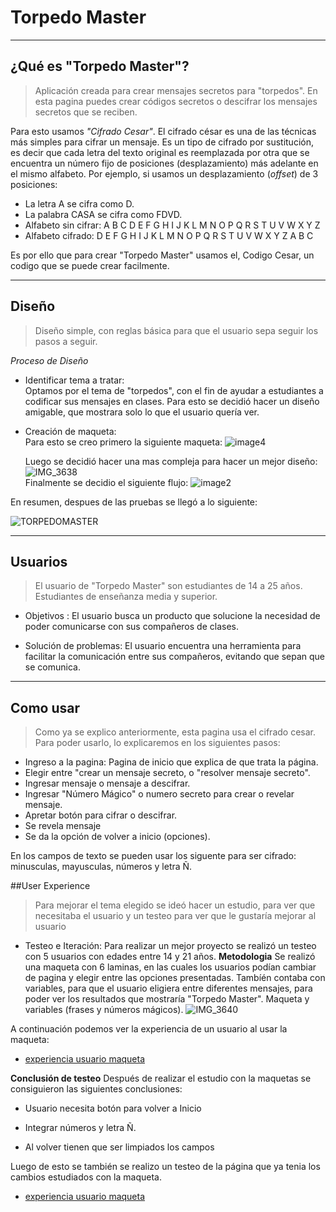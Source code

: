 # Torpedo Master

----
## ¿Qué es "Torpedo Master"?


> Aplicación creada para crear mensajes secretos para "torpedos". En esta pagina puedes crear códigos secretos o descifrar los mensajes secretos que se reciben.

Para esto usamos  *"Cifrado Cesar"*. El cifrado césar es una de las técnicas más simples para cifrar un mensaje. Es un tipo de cifrado por sustitución, es decir que cada letra del texto original es reemplazada por otra que se encuentra un número fijo de posiciones (desplazamiento) más adelante en el mismo alfabeto.
Por ejemplo, si usamos un desplazamiento (_offset_) de 3 posiciones:

- La letra A se cifra como D.
- La palabra CASA se cifra como FDVD.
- Alfabeto sin cifrar: A B C D E F G H I J K L M N O P Q R S T U V W X Y Z
- Alfabeto cifrado: D E F G H I J K L M N O P Q R S T U V W X Y Z A B C

Es por ello que para crear "Torpedo Master" usamos el, Codigo Cesar, un codigo que se puede crear facilmente.

----
## Diseño

>Diseño simple, con reglas básica para que el usuario sepa seguir los pasos a seguir.

*Proceso de Diseño*

* Identificar tema a tratar:  
Optamos por  el tema de "torpedos", con el fin de ayudar a estudiantes a codificar sus mensajes en clases.
Para esto se decidió hacer un diseño amigable, que mostrara solo lo que el usuario quería ver. 

* Creación de maqueta:     
  Para esto se creo primero la siguiente maqueta:
![image4](img/image4.jpg)  

  Luego se decidió hacer una mas compleja para hacer un mejor diseño:   
![IMG_3638](img/IMG_3638.jpg)  
   Finalmente se decidio el siguiente flujo:
![image2](img/image2.jpg)  

En resumen, despues de las pruebas se llegó a lo siguiente:

![TORPEDOMASTER](img/TORPEDOMASTER.jpg)  



----
## Usuarios
> El usuario de "Torpedo Master" son estudiantes de 14 a 25 años. Estudiantes de enseñanza media y superior.

* Objetivos :  El usuario busca un producto que solucione la necesidad de poder comunicarse con sus compañeros de clases.
  
* Solución de problemas:   El usuario encuentra una herramienta para facilitar la comunicación entre sus compañeros, evitando que sepan que se comunica.



----
## Como usar
>Como ya se explico anteriormente, esta pagina usa el cifrado cesar. Para poder usarlo, lo explicaremos en los siguientes pasos:

* Ingreso a la pagina:  Pagina de inicio que explica de que trata la página.
* Elegir entre "crear un mensaje secreto, o "resolver mensaje secreto".
* Ingresar mensaje o mensaje a descifrar.
* Ingresar "Número Mágico" o numero secreto para crear o revelar mensaje.
* Apretar botón para cifrar o descifrar.
* Se revela mensaje
* Se da la opción de volver a inicio (opciones).

En los campos de texto se pueden usar los siguente para ser cifrado: minusculas, mayusculas, números y letra Ñ.

##User Experience
>Para mejorar el tema elegido se ideó hacer un estudio, para ver que necesitaba el usuario y un testeo para ver que le gustaría mejorar al usuario

* Testeo e Iteración: 
 Para realizar un mejor proyecto se realizó un testeo con 5 usuarios con edades entre 14 y 21 años.
**Metodologia**
Se realizó una maqueta con 6 laminas, en las cuales los usuarios podían cambiar de pagina y elegir entre las opciones presentadas.
Tambíén contaba con variables, para que el usuario eligiera entre diferentes mensajes,  para poder ver los resultados que mostraría "Torpedo Master".
Maqueta y variables (frases y números mágicos).
![IMG_3640](img/IMG_3640.jpg)  


A continuación podemos ver la experiencia de un usuario al usar la maqueta:
* [experiencia usuario maqueta](https://youtu.be/fWJixF9bYD0)


**Conclusión de testeo** Después de realizar el estudio con la maquetas se consiguieron las siguientes conclusiones:

* Usuario necesita botón para volver a Inicio

* Integrar números y letra Ñ.

* Al volver tienen que ser limpiados los campos

Luego de esto se también se realizo un testeo de la página que ya tenia los cambios estudiados con la maqueta.

* [experiencia usuario maqueta](https://youtu.be/opVUEUwnMto)

